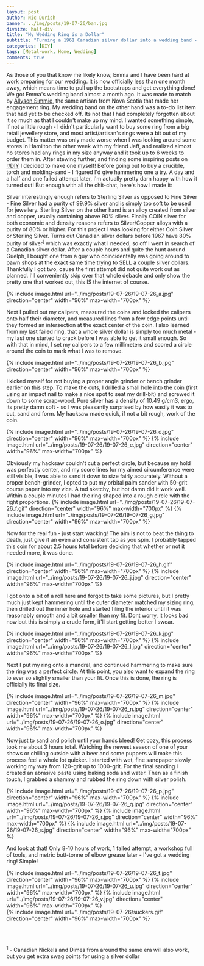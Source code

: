 ```yaml
---
layout: post
author: Nic Durish
banner: ../img/posts/19-07-26/ban.jpg
divsize: half-div
title: "My Wedding Ring is a Dollar"
subtitle: "Turning a 1961 Canadian silver dollar into a wedding band - with no experience and minimal tools"
categories: [DIY]
tags: [Metal-work, Home, Wedding]
comments: true
---
```


As those of you that know me likely know, Emma and I have been hard at work preparing for our wedding. It is now officially less than one month away, which means time to pull up the bootstraps and get everything done! We got Emma's wedding band almost a month ago. It was made to match by [Allyson Simmie](https://allysonsimmie.com), the same artisan from Nova Scotia that made her engagement ring. My wedding band on the other hand was a to-do list item that had yet to be checked off. Its not that I had completely forgotten about it so much as that I couldn't make up my mind. I wanted something simple, if not a little rough - I didn't particularly want to buy some ring from a big retail jewellery store, and most artist/artisan's rings were a bit out of my budget. This matter was only made worse when I was looking around some stores in Hamilton the other week with my friend Jeff, and realized almost no stores had any rings in my size anyway and it took up to 6 weeks to order them in. After stewing further, and finding some inspiring posts on [r/DIY](https://reddit.com/r/DIY) I decided to make one myself! Before going out to buy a crucible, torch and molding-sand - I figured I'd give hammering one a try. A day and a half and one failed attempt later, I'm actually pretty darn happy with how it turned out! But enough with all the chit-chat, here's how I made it:

Silver interestingly enough refers to Sterling Silver as opposed to Fine Silver - Fine Silver had a purity of 99.9% silver and is simply too soft to be used for jewellery. Sterling Silver on the other hand is an alloy created from silver and copper, usually containing above 90% silver. Finally COIN silver for both economic and density reasons refers to Silver/Copper alloys with a purity of 80% or higher. For this project I was looking for either Coin Silver or Sterling Silver. Turns out Canadian silver dollars before 1967 have 80% purity of silver<sup>[1](#foot1)</sup> which was exactly what I needed, so off I went in search of a Canadian silver dollar. After a couple hours and quite the hunt around Guelph, I bought one from a guy who coincidentally was going around to pawn shops at the exact same time trying to SELL a couple silver dollars. Thankfully I got two, cause the first attempt did not quite work out as planned. I'll conveniently skip over that whole debacle and only show the pretty one that worked out, this IS the internet of course.

{% include image.html url="../img/posts/19-07-26/19-07-26_a.jpg" direction="center" width="96%" max-width="700px" %}<br>

Next I pulled out my calipers, measured the coins and locked the calipers onto half their diameter, and measured lines from a few edge points until they formed an intersection at the exact center of the coin. I also learned from my last failed ring, that a whole silver dollar is simply too much metal - my last one started to crack before I was able to get it small enough. So with that in mind, I set my calipers to a few millimeters and scored a circle around the coin to mark what I was to remove.

{% include image.html url="../img/posts/19-07-26/19-07-26_b.jpg" direction="center" width="96%" max-width="700px" %}<br>

I kicked myself for not buying a proper angle grinder or bench grinder earlier on this step. To make the cuts, I drilled a small hole into the coin (first using an impact nail to make a nice spot to seat my drill-bit) and screwed it down to some scrap-wood. Pure silver has a density of 10.49 g/cm3, ergo, its pretty damn soft - so I was pleasantly surprised by how easily it was to cut, sand and form. My hacksaw made quick, if not a bit rough, work of the coin.

{% include image.html url="../img/posts/19-07-26/19-07-26_d.jpg" direction="center" width="96%" max-width="700px" %}
{% include image.html url="../img/posts/19-07-26/19-07-26_e.jpg" direction="center" width="96%" max-width="700px" %}<br>


Obviously my hacksaw couldn't cut a perfect circle, but because my hold was perfectly center, and my score lines for my aimed circumference were still visible, I was able to sand it down to size fairly accurately. Without a proper bench-grinder, I opted to put my orbital palm sander with 50-grit course paper into my vice. A tad sketchy, but hot damn did it work well. Within a couple minutes I had the ring shaped into a rough circle with the right proportions.
{% include image.html url="../img/posts/19-07-26/19-07-26_f.gif" direction="center" width="96%" max-width="700px" %}
{% include image.html url="../img/posts/19-07-26/19-07-26_g.jpg" direction="center" width="96%" max-width="700px" %}<br>

Now for the real fun - just start wacking! The aim is not to beat the thing to death, just give it an even and consistent tap as you spin. I probably tapped this coin for about 2.5 hours total before deciding that whether or not it needed more, it was done.

{% include image.html url="../img/posts/19-07-26/19-07-26_h.gif" direction="center" width="96%" max-width="700px" %}
{% include image.html url="../img/posts/19-07-26/19-07-26_j.jpg" direction="center" width="96%" max-width="700px" %}<br>

I got onto a bit of a roll here and forgot to take some pictures, but I pretty much just kept hammering until the outer diameter matched my sizing ring, then drilled out the inner hole and started filing the interior until it was reasonably smooth and a bit smaller than my fit. Dont worry, it looks bad now but this is simply a crude form, it'll start getting better I swear.

{% include image.html url="../img/posts/19-07-26/19-07-26_k.jpg" direction="center" width="96%" max-width="700px" %}
{% include image.html url="../img/posts/19-07-26/19-07-26_l.jpg" direction="center" width="96%" max-width="700px" %}<br>

Next I put my ring onto a mandrel, and continued hammering to make sure the ring was a perfect circle. At this point, you also want to expand the ring to ever so slightly smaller than your fit. Once this is done, the ring is officially its final size.

{% include image.html url="../img/posts/19-07-26/19-07-26_m.jpg" direction="center" width="96%" max-width="700px" %}
{% include image.html url="../img/posts/19-07-26/19-07-26_n.jpg" direction="center" width="96%" max-width="700px" %}
{% include image.html url="../img/posts/19-07-26/19-07-26_o.jpg" direction="center" width="96%" max-width="700px" %}<br>

Now just to sand and polish until your hands bleed! Get cozy, this process took me about 3 hours total. Watching the newest season of one of your shows or chilling outside with a beer and some puppers will make this process feel a whole lot quicker. I started with wet, fine sandpaper slowly working my way from 120-grit up to 1000-grit. For the final sanding I created an abrasive paste using baking soda and water. Then as a finish touch, I grabbed a shammy and rubbed the ring down with silver polish.

{% include image.html url="../img/posts/19-07-26/19-07-26_p.jpg" direction="center" width="96%" max-width="700px" %}
{% include image.html url="../img/posts/19-07-26/19-07-26_q.jpg" direction="center" width="96%" max-width="700px" %}
{% include image.html url="../img/posts/19-07-26/19-07-26_r.jpg" direction="center" width="96%" max-width="700px" %}
{% include image.html url="../img/posts/19-07-26/19-07-26_s.jpg" direction="center" width="96%" max-width="700px" %}<br>

And look at that! Only 8-10 hours of work, 1 failed attempt, a workshop full of tools, and metric butt-tonne of elbow grease later - I've got a wedding ring! Simple!

{% include image.html url="../img/posts/19-07-26/19-07-26_t.jpg" direction="center" width="96%" max-width="700px" %}
{% include image.html url="../img/posts/19-07-26/19-07-26_u.jpg" direction="center" width="96%" max-width="700px" %}
{% include image.html url="../img/posts/19-07-26/19-07-26_v.jpg" direction="center" width="96%" max-width="700px" %}<br>
{% include image.html url="../img/posts/19-07-26/suckers.gif" direction="center" width="96%" max-width="700px" %}

<br>
<br>

<a name="foot1"><sup>1</sup></a> - Canadian Nickels and Dimes from around the same era will also work, but you get extra swag points for using a silver dollar<br>
